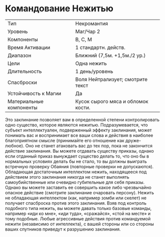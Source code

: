 
# Командование Нежитью

| | |
|---|---|
|Тип|Некромантия|
|Уровень| Маг/Чар 2|
|Компоненты| В, С, М|
|Время Активации| 1 стандартн. действ.|
|Диапазон| Ближний (7,5м. +1,5м./2 ур.)|
|Цели| Одна нежить|
|Длительность| 1 день/уровень|
|Спасброски| Воля Нейтрализует; смотрите текст|
|Устойчивость к Магии| Да|
|Материальные компоненты| Кусок сырого мяса и обломок кости.|

Это заклинание позволяет вам в определенной степени контролировать одно существо, которое являются нежитью. Подразумевается, что субъект интеллектуален, подверженный эффекту заклинания, может понимать вас и воспринимает все ваши слова и действия в наиболее благоприятном смысле (принимайте его отношение как друже-любное). Оно не станет атаковать вас до тех пор, пока не закончится действие заклинания. Вы можете отдавать существу приказы, однако если отданный приказ вынуждает существо делать то, что оно бы в нормальных условиях делать бы не стало, то вы должны выиграть встречную проверку Обаяния (повторные проверки не допускаются). Обладающая достаточным интеллектом нежить, находящееся под действием этого заклинания никогда не станет выполнять самоубийственные или очевидно губительные для себя приказы. Однако вы можете заставить ее совершить какое либо чрезвычайно опасное действие (смотрите заклинание очаровать персону). Нежить не обладающая интеллектом (как, например зомби или скелет) не получает спасброска против этого заклинания. Взяв под контроль подобного типа нежить, вы можете давать только базовые команды, например «иди ко мне», «иди туда», «сражайся», «стой на месте» и тому подобные. Любые агрессивные действия против командуемой нежити (независимо от интеллекта), с вашей стороны или со стороны ваших спутников приведут к разрушению заклинания.
